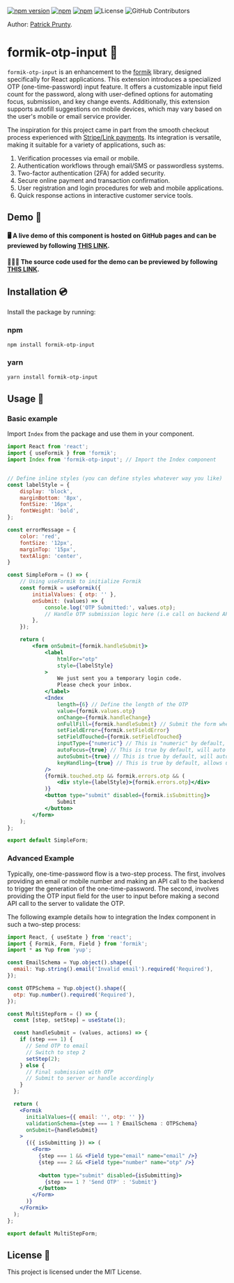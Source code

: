 [![npm version](https://badge.fury.io/js/formik-otp-input.svg)](https://badge.fury.io/js/react-otp-input) 
[![npm](https://img.shields.io/npm/dm/formik-otp-input.svg?logo=npm)](https://www.npmjs.com/package/react-otp-input) 
[![npm](https://img.shields.io/bundlephobia/minzip/formik-otp-input)](https://www.npmjs.com/package/react-otp-input)
![License](https://img.shields.io/npm/l/formik-otp-input.svg)
![GitHub Contributors](https://img.shields.io/github/contributors/pprunty/formik-otp-input.svg)

Author: [Patrick Prunty](https://pprunty.github.io/pprunty/).

# formik-otp-input 🪪

`formik-otp-input` is an enhancement to the [formik](https://github.com/jaredpalmer/formik) library, 
designed specifically for React applications. This extension introduces a specialized OTP (one-time-password) input
feature. It offers a customizable input field count for the password, along with user-defined options for automating 
focus, submission, and key change events. Additionally, this extension supports autofill suggestions on mobile devices,
which may vary based on the user's mobile or email service provider.

The inspiration for this project came in part from the smooth checkout process experienced with [Stripe/Link payments](https://stripe.com/docs/payments/link).
Its integration is versatile, making it suitable for a variety of applications, such as:

1. Verification processes via email or mobile.
2. Authentication workflows through email/SMS or passwordless systems.
3. Two-factor authentication (2FA) for added security.
4. Secure online payment and transaction confirmation.
5. User registration and login procedures for web and mobile applications.
6. Quick response actions in interactive customer service tools.

## Demo 🚨

#### 🖥️️ A live demo of this component is hosted on GitHub pages and can be previewed by following [THIS LINK](https://pprunty.github.io/formik-otp-input/).

#### 🧑🏼‍💻 The source code used for the demo can be previewed by following [THIS LINK](https://github.com/pprunty/formik-otp-input/blob/main/demo/src/App.tsx).

## Installation 💿

Install the package by running:

### npm

```sh
npm install formik-otp-input
```

### yarn

```sh
yarn install formik-otp-input
```

## Usage 🔨

### Basic example 
Import `Index`  from the package and use them in your component.

```jsx
import React from 'react';
import { useFormik } from 'formik';
import Index from 'formik-otp-input'; // Import the Index component


// Define inline styles (you can define styles whatever way you like)
const labelStyle = {
    display: 'block',
    marginBottom: '8px',
    fontSize: '16px',
    fontWeight: 'bold',
};

const errorMessage = {
    color: 'red',
    fontSize: '12px',
    marginTop: '15px',
    textAlign: 'center',
}

const SimpleForm = () => {
    // Using useFormik to initialize Formik
    const formik = useFormik({
        initialValues: { otp: '' },
        onSubmit: (values) => {
            console.log('OTP Submitted:', values.otp);
            // Handle OTP submission logic here (i.e call on backend API to validate OTP)
        },
    });

    return (
        <form onSubmit={formik.handleSubmit}>
            <label 
                htmlFor="otp" 
                style={labelStyle}
            >
                We just sent you a temporary login code. 
                Please check your inbox.
            </label>
            <Index
                length={6} // Define the length of the OTP
                value={formik.values.otp}
                onChange={formik.handleChange}
                onFullFill={formik.handleSubmit} // Submit the form when OTP is fully entered
                setFieldError={formik.setFieldError}
                setFieldTouched={formik.setFieldTouched}
                inputType={"numeric"} // This is "numeric" by default, other options are "alphabetic" and "alphanumeric"
                autoFocus={true} // This is true by default, will auto focus the first field in the Index
                autoSubmit={true} // This is true by default, will auto submit when all six otp values are filled
                keyHandling={true} // This is true by default, allows users to use backspace and arrow keyboard keys
            />
            {formik.touched.otp && formik.errors.otp && (
                <div style={labelStyle}>{formik.errors.otp}</div>
            )}
            <button type="submit" disabled={formik.isSubmitting}>
                Submit
            </button>
        </form>
    );
};

export default SimpleForm;
```

### Advanced Example
Typically, one-time-password flow is a two-step process. The first, involves providing an email or mobile number and 
making an API call to the backend to trigger the generation of the one-time-password. The second, involves providing the
OTP input field for the user to input before making a second API call to the server to validate the OTP. 

The following example details how to integration the Index component in such a two-step process:

```jsx
import React, { useState } from 'react';
import { Formik, Form, Field } from 'formik';
import * as Yup from 'yup';

const EmailSchema = Yup.object().shape({
  email: Yup.string().email('Invalid email').required('Required'),
});

const OTPSchema = Yup.object().shape({
  otp: Yup.number().required('Required'),
});

const MultiStepForm = () => {
  const [step, setStep] = useState(1);

  const handleSubmit = (values, actions) => {
    if (step === 1) {
      // Send OTP to email
      // Switch to step 2
      setStep(2);
    } else {
      // Final submission with OTP
      // Submit to server or handle accordingly
    }
  };

  return (
    <Formik
      initialValues={{ email: '', otp: '' }}
      validationSchema={step === 1 ? EmailSchema : OTPSchema}
      onSubmit={handleSubmit}
    >
      {({ isSubmitting }) => (
        <Form>
          {step === 1 && <Field type="email" name="email" />}
          {step === 2 && <Field type="number" name="otp" />}
          
          <button type="submit" disabled={isSubmitting}>
            {step === 1 ? 'Send OTP' : 'Submit'}
          </button>
        </Form>
      )}
    </Formik>
  );
};

export default MultiStepForm;

```

## License 🎫

This project is licensed under the MIT License.
